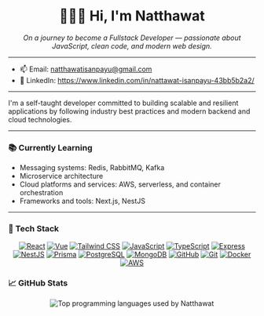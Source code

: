 <h1 align="center">🙋🏼‍♂️ Hi, I'm Natthawat</h1>

<p align="center">
  <i>
    On a journey to become a Fullstack Developer — passionate about JavaScript, clean code, and modern web design.
  </i>
</p>

---

- 📫 Email: natthawatisanpayu@gmail.com
- 💼 LinkedIn: https://www.linkedin.com/in/nattawat-isanpayu-43bb5b2a2/

---

I'm a self-taught developer committed to building scalable and resilient applications by following industry best practices and modern backend and cloud technologies.

---

### 📚 Currently Learning

- Messaging systems: Redis, RabbitMQ, Kafka  
- Microservice architecture
- Cloud platforms and services: AWS, serverless, and container orchestration  
- Frameworks and tools: Next.js, NestJS

---

### 🧰 Tech Stack

<p align="center">
  <a href="https://reactjs.org/"><img src="https://skillicons.dev/icons?i=react" alt="React" /></a>
  <a href="https://vuejs.org/"><img src="https://skillicons.dev/icons?i=vue" alt="Vue" /></a>
  <a href="https://tailwindcss.com/"><img src="https://skillicons.dev/icons?i=tailwind" alt="Tailwind CSS" /></a>
  <a href="https://developer.mozilla.org/docs/Web/JavaScript"><img src="https://skillicons.dev/icons?i=js" alt="JavaScript" /></a>
  <a href="https://www.typescriptlang.org/"><img src="https://skillicons.dev/icons?i=ts" alt="TypeScript" /></a>
  <a href="https://expressjs.com/"><img src="https://skillicons.dev/icons?i=express" alt="Express" /></a>
  <a href="https://nestjs.com/"><img src="https://skillicons.dev/icons?i=nestjs" alt="NestJS" /></a>
  <a href="https://www.prisma.io/"><img src="https://skillicons.dev/icons?i=prisma" alt="Prisma" /></a>
  <a href="https://www.postgresql.org/"><img src="https://skillicons.dev/icons?i=postgres" alt="PostgreSQL" /></a>
  <a href="https://www.mongodb.com/"><img src="https://skillicons.dev/icons?i=mongodb" alt="MongoDB" /></a>
  <a href="https://github.com/"><img src="https://skillicons.dev/icons?i=github" alt="GitHub" /></a>
  <a href="https://git-scm.com/"><img src="https://skillicons.dev/icons?i=git" alt="Git" /></a>
  <a href="https://www.docker.com/"><img src="https://skillicons.dev/icons?i=docker" alt="Docker" /></a>
  <a href="https://aws.amazon.com/"><img src="https://skillicons.dev/icons?i=aws" alt="AWS" /></a>
</p>

### 📈 GitHub Stats

<p align="center">
  <img src="https://github-readme-stats.vercel.app/api/top-langs/?username=natthawatis-dev&layout=compact&theme=radical" alt="Top programming languages used by Natthawat"/>
</p>
